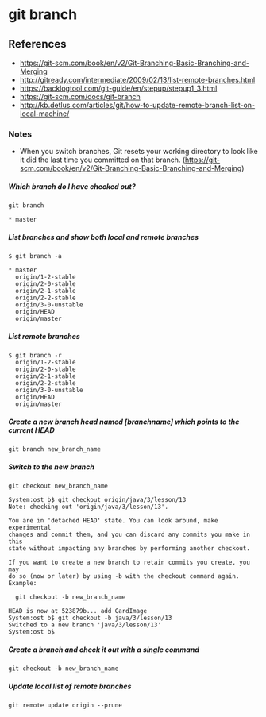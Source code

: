 # git branch

## References
* https://git-scm.com/book/en/v2/Git-Branching-Basic-Branching-and-Merging
* http://gitready.com/intermediate/2009/02/13/list-remote-branches.html
* https://backlogtool.com/git-guide/en/stepup/stepup1_3.html
* https://git-scm.com/docs/git-branch
* http://kb.detlus.com/articles/git/how-to-update-remote-branch-list-on-local-machine/

### Notes
* When you switch branches, Git resets your working directory to look like it did the last time you committed on that branch. (https://git-scm.com/book/en/v2/Git-Branching-Basic-Branching-and-Merging)

##### Which branch do I have checked out?
```
git branch
```
```
* master
```

##### List branches and show both local and remote branches
```
$ git branch -a
```
```
* master
  origin/1-2-stable
  origin/2-0-stable
  origin/2-1-stable
  origin/2-2-stable
  origin/3-0-unstable
  origin/HEAD
  origin/master
```

##### List remote branches
```
$ git branch -r
  origin/1-2-stable
  origin/2-0-stable
  origin/2-1-stable
  origin/2-2-stable
  origin/3-0-unstable
  origin/HEAD
  origin/master
```



##### Create a new branch head named [branchname] which points to the current HEAD
```
git branch new_branch_name
```

##### Switch to the new branch
```
git checkout new_branch_name
```

```
System:ost b$ git checkout origin/java/3/lesson/13
Note: checking out 'origin/java/3/lesson/13'.

You are in 'detached HEAD' state. You can look around, make experimental
changes and commit them, and you can discard any commits you make in this
state without impacting any branches by performing another checkout.

If you want to create a new branch to retain commits you create, you may
do so (now or later) by using -b with the checkout command again. Example:

  git checkout -b new_branch_name

HEAD is now at 523879b... add CardImage
System:ost b$ git checkout -b java/3/lesson/13
Switched to a new branch 'java/3/lesson/13'
System:ost b$ 
```

##### Create a branch and check it out with a single command
```
git checkout -b new_branch_name
```

##### Update local list of remote branches
```
git remote update origin --prune
```
